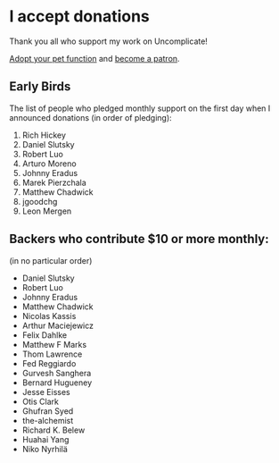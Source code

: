 # I accept donations

Thank you all who support my work on Uncomplicate!

[Adopt your pet function](https://dragan.rocks/articles/18/Patreon-Announcement-Adopt-a-Function) and [become a patron](https://patreon.com/draganrocks).

## Early Birds

The list of people who pledged monthly support on the first day when I announced donations
(in order of pledging):

1. Rich Hickey
2. Daniel Slutsky
3. Robert Luo
4. Arturo Moreno
5. Johnny Eradus
6. Marek Pierzchala
7. Matthew Chadwick
8. jgoodchg
9. Leon Mergen

## Backers who contribute $10 or more monthly:

(in no particular order)

- Daniel Slutsky
- Robert Luo
- Johnny Eradus
- Matthew Chadwick
- Nicolas Kassis
- Arthur Maciejewicz
- Felix Dahlke
- Matthew F Marks
- Thom Lawrence
- Fed Reggiardo
- Gurvesh Sanghera
- Bernard Hugueney
- Jesse Eisses
- Otis Clark
- Ghufran Syed
- the-alchemist
- Richard K. Belew
- Huahai Yang
- Niko Nyrhilä
